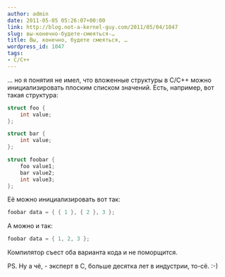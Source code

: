 ```yaml
---
author: admin
date: 2011-05-05 05:26:07+00:00
link: http://blog.not-a-kernel-guy.com/2011/05/04/1047
slug: вы-конечно-будете-смеяться-…
title: Вы, конечно, будете смеяться, …
wordpress_id: 1047
tags:
- C/C++
---
```


... но я понятия не имел, что вложенные структуры в C/C++ можно инициализировать плоским списком значений. Есть, например, вот такая структура:

```cpp
struct foo {
    int value;
};

struct bar {
    int value;
};

struct foobar {
    foo value1;
    bar value2;
    int value3;
};
```

Её можно инициализировать вот так:

```cpp
foobar data = { { 1 }, { 2 }, 3 };
```

А можно и так:

```cpp
foobar data = { 1, 2, 3 };
```

Компилятор съест оба варианта кода и не поморщится.

PS. Ну а чё, - эксперт в C, больше десятка лет в индустрии, то-сё. :-)
